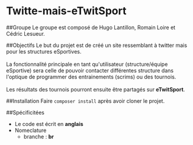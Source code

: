 # Twitte-mais-eTwitSport

##Groupe
Le groupe est composé de Hugo Lantillon, Romain Loire et Cédric Lesueur.

##Objectifs
Le but du projet est de créé un site ressemblant à twitter mais pour les structures eSportives. <br><br>
La fonctionnalité principale en tant qu'utilisateur (structure/équipe eSportive) sera celle de pouvoir contacter différentes structure dans l'optique de programmer des entrainements (scrims) ou des tournois. <br><br>
Les résultats des tournois pourront ensuite être partagés sur **eTwitSport**.

##Installation
Faire `composer install` après avoir cloner le projet.

##Spécificitées
* Le code est écrit en **anglais**
* Nomeclature
    * branche : **br**
